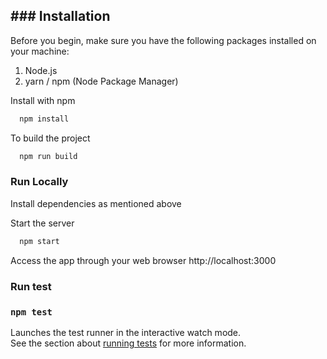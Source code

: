 
## ### Installation

Before you begin, make sure you have the following packages installed on your machine:

1. Node.js 
2. yarn / npm (Node Package Manager)

Install with npm

```bash
  npm install
```

To build the project
```bash
  npm run build
```


### Run Locally
Install dependencies as mentioned above

Start the server

```bash
  npm start
```
Access the app through your web browser
http://localhost:3000



### Run test

### `npm test`

Launches the test runner in the interactive watch mode.\
See the section about [running tests](https://facebook.github.io/create-react-app/docs/running-tests) for more information.







